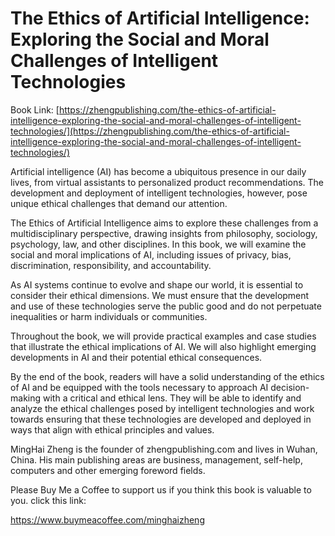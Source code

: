# The Ethics of Artificial Intelligence: Exploring the Social and Moral Challenges of Intelligent Technologies

Book Link: [https://zhengpublishing.com/the-ethics-of-artificial-intelligence-exploring-the-social-and-moral-challenges-of-intelligent-technologies/](https://zhengpublishing.com/the-ethics-of-artificial-intelligence-exploring-the-social-and-moral-challenges-of-intelligent-technologies/)

Artificial intelligence (AI) has become a ubiquitous presence in our daily lives, from virtual assistants to personalized product recommendations. The development and deployment of intelligent technologies, however, pose unique ethical challenges that demand our attention.

The Ethics of Artificial Intelligence aims to explore these challenges from a multidisciplinary perspective, drawing insights from philosophy, sociology, psychology, law, and other disciplines. In this book, we will examine the social and moral implications of AI, including issues of privacy, bias, discrimination, responsibility, and accountability.

As AI systems continue to evolve and shape our world, it is essential to consider their ethical dimensions. We must ensure that the development and use of these technologies serve the public good and do not perpetuate inequalities or harm individuals or communities.

Throughout the book, we will provide practical examples and case studies that illustrate the ethical implications of AI. We will also highlight emerging developments in AI and their potential ethical consequences.

By the end of the book, readers will have a solid understanding of the ethics of AI and be equipped with the tools necessary to approach AI decision-making with a critical and ethical lens. They will be able to identify and analyze the ethical challenges posed by intelligent technologies and work towards ensuring that these technologies are developed and deployed in ways that align with ethical principles and values.

MingHai Zheng is the founder of zhengpublishing.com and lives in Wuhan, China. His main publishing areas are business, management, self-help, computers and other emerging foreword fields.

Please Buy Me a Coffee to support us if you think this book is valuable to you. click this link:

https://www.buymeacoffee.com/minghaizheng
